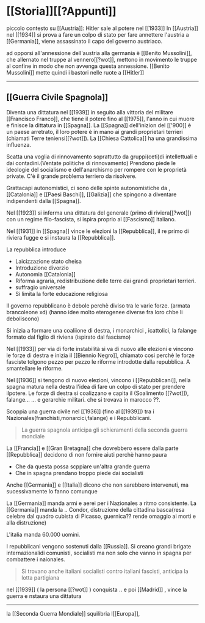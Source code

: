 # [[Storia]][[?Appunti]]

piccolo contesto su [[Austria]]:
Hitler sale al potere nel [[1933]]
In [[Austria]] nel [[1934]] si prova a fare un colpo di stato per fare annettere l'austria a [[Germania]], viene assassinato il capo del governo austriaco.

ad opporsi all'annessione dell'austria alla germania è [[Benito Mussolini]], che allernato nel truppe al vennero[[?wot]], mettono in movimento le truppe al confine in modo che non avvenga questa annessione. [[Benito Mussolini]] mette quindi i bastori nelle ruote a [[Hitler]]

---

## [[Guerra Civile Spagnola]]
Diventa una dittatura nel [[1939]] in seguito alla vittoria del militare [[Francisco Franco]], che tiene il potere fino al [[1975]], l'anno in cui muore e finisce la dittatura in [[Spagna]].
La [[Spagna]] dell'inizion del [['900]] è un paese arretrato, il loro potere è in mano ai grandi proprietari terrieri (chiamati Terre teniensi[[?wot]]).
La [[Chiesa Cattolica]] ha una grandissima influenza.

Scatta una voglia di rinnovamento soprattutto da gruppi(ceti)di intellettuali e dai contadini.(Ventate politiche di rinnovamento)
Prendono piede le ideologie del socialismo e dell'anarchismo per rompere con le proprietà private.
C'è il grande problema terriero da risolvere.

Grattacapi autonomistici, ci sono delle spinte autonomistiche da , [[Catalonia]] e [[Paesi Baschi]], [[Galizia]] che spingono a diventare indipendenti dalla [[Spagna]].

Nel [[1923]] si inferma una dittatura del generale (primo di riviera[[?wot]]) con un regime filo-fascista, si ispira proprio al [[Fascismo]] italiano.

Nel [[1931]] in [[Spagna]] vince le elezioni la [[Repubblica]], il re primo di riviera fugge e si instaura la [[Repubblica]].

La repubblica introduce
- Laicizzazione stato cheisa
- Introduzione divorzio
- Autonomia [[Catalonia]]
- Riforma agraria, redistribuzione delle terre dai grandi proprietari terrieri.
- suffragio universale
- Si limita la forte educazione religiosa

Il governo repubblicano è debole perchè diviso tra le varie forze. (armata brancoleone xd) (hanno idee molto eterogenee diverse fra loro chbe li deboliscono)

Si inizia a formare una coaliione di destra, i monarchici , icattolici, la falange formato dal figlio di riviena (ispirato dal fascismo)

Nel [[1933]] per via di forte instabilità si va di nuovo alle elezioni e vincono le forze di destra e inizia il [[Biennio Negro]], chiamato cosi perchè le forze fasciste tolgono pezzo per pezzo le riforme introdotte dalla repubblica. A smantellare le riforme.

Nel [[1936]] si tengono di nuovo elezioni, vincono i [[Repubblicani]], nella spagna matura nella destra l'idea di fare un colpo di stato per prendere ilpotere.
Le forze di destra si coalizzano e capita il (Soalimento [[?wot]]), falange... ... e gerarchie militari. che si trovava in marocco ??.

Scoppia una guerra civile nel [[1936]] (fino al [[1939]]) tra i Nazionales(franchisti,monarcici,falange) e i Repubblicani.

> La guerra spagnola anticipa gli schieramenti della seconda guerra mondiale

La [[Francia]] e [[Gran Bretagna]] che dovrebbero essere dalla parte [[Repubblica]] decidono di non fornire aiuti perchè hanno paura
- Che da questa possa scppiare un'altra grande guerra
- Che in spagna prendano troppo piede dai socialisti

Anche [[Germania]] e [[Italia]] dicono che non sarebbero intervenuti, ma sucessivamente lo fanno comunque

La [[Germania]] manda armi e aerei per i Nazionales a ritmo consistente.
La [[Germania]] manda la .. Condor, distruzione della cittadina basca(resa celebre dal quadro cubista di Picasso, guernica?? rende omaggio ai morti e alla distruzione)

L'italia manda 60.000 uomini.

I repubblicani vengono sostenuti dalla [[Russia]]. Si creano grandi brigate internazionalidi comunisti, socialisti ma non solo che vanno in spagna per combattere i naionales.

> Si trovano anche italiani socialisti contro italiani fascisti, anticipa la lotta partigiana 

nel [[1939]] ( la persona [[?wot]] ) conquista .. e poi [[Madrid]] , vince la guerra e nstaura una dittatura

---

la [[Seconda Guerra Mondiale]] squilibria l[[Europa]], 

